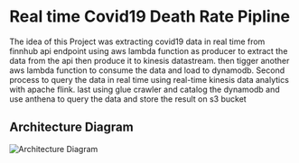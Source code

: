 #  Real time Covid19 Death Rate Pipline

The idea of this Project was extracting covid19 data in real time from finnhub api endpoint using aws lambda function as producer to extract the data from the api then produce it to kinesis datastream. then tigger another aws lambda function to consume the data and load to dynamodb.
Second process to query the data in real time using real-time kinesis data analytics with apache flink.
last using glue crawler and catalog the dynamodb and use anthena to query the data and store the result on s3 bucket



## Architecture Diagram
![Architecture Diagram](image.jpg)




